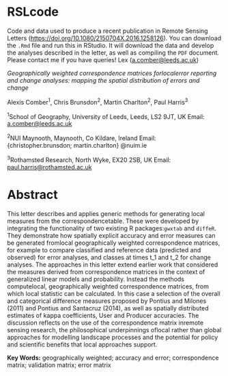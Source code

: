 # RSLcode
Code and data used to produce a recent publication in Remote Sensing Letters (https://doi.org/10.1080/2150704X.2016.1258126). You can download the `.Rmd` file and run this in RStudio. It will download the data and develop the analyses described in the letter, as well as compiling the `PDF` document. Please contact me if you have queries! Lex (a.comber@leeds.ac.uk)

*Geographically weighted correspondence matrices forlocalerror reporting and change analyses:  mapping the spatial distribution of errors and change*

Alexis Comber<sup>1</sup>, Chris Brunsdon<sup>2</sup>, Martin Charlton<sup>2</sup>, Paul Harris<sup>3</sup>

<sup>1</sup>School of Geography, University of Leeds, Leeds, LS2 9JT, UK Email: a.comber@leeds.ac.uk

<sup>2</sup>NUI Maynooth, Maynooth, Co Kildare, Ireland Email: {christopher.brunsdon; martin.charlton} @nuim.ie

<sup>3</sup>Rothamsted Research, North Wyke, EX20 2SB, UK Email: paul.harris@rothamsted.ac.uk

# Abstract
This letter describes and applies generic methods for generating local measures from the correspondencetable. These were developed by integrating the functionality of two existing R packages:`gwxtab` and `diffeR`. They demonstrate how spatially explicit accuracy and error measures can be generated fromlocal geographically weighted correspondence matrices, for example to compare classified and reference data (predicted and observed) for error analyses, and classes at times t_1 and t_2 for change analyses. The approaches in this letter extend earlier work that considered the measures derived from correspondence matrices in the context of generalized linear models and probability. Instead the methods computelocal, geographically weighted correspondence matrices, from which local statistic can be calculated. In this case a selection of the overall and categorical difference measures proposed by Pontius and Milones (2011) and Pontius and Santacruz (2014), as well as spatially distributed estimates of kappa coefficients, User and Producer accuracies. The discussion reflects on the use of the correspondence matrix inremote sensing research, the philosophical underpinnings oflocal rather than global approaches for modelling landscape processes and the potential for policy and scientific benefits that local approaches support.

**Key Words:** geographically weighted; accuracy and error; correspondence matrix; validation matrix; error matrix
